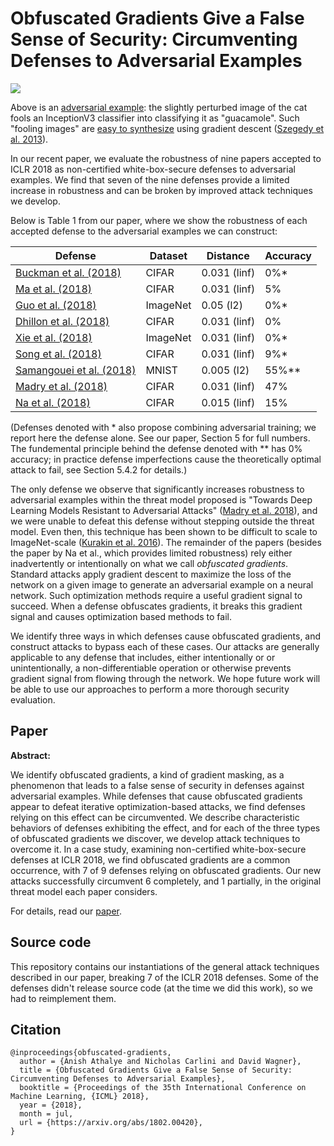 # Obfuscated Gradients Give a False Sense of Security: Circumventing Defenses to Adversarial Examples

![](example.png)

Above is an [adversarial example](https://blog.openai.com/adversarial-example-research/): the slightly perturbed image of the cat fools an InceptionV3 classifier into classifying it as "guacamole". Such "fooling images" are [easy to synthesize](http://www.anishathalye.com/2017/07/25/synthesizing-adversarial-examples/) using gradient descent ([Szegedy et al. 2013](https://arxiv.org/abs/1312.6199)).

In our recent paper, we evaluate the robustness of nine papers accepted to ICLR 2018 as non-certified white-box-secure defenses to adversarial examples. We find that seven of the nine defenses provide a limited increase in robustness and can be broken by improved attack techniques we develop.

Below is Table 1 from our paper, where we show the robustness of each accepted defense to the adversarial examples we can construct:

| Defense | Dataset | Distance | Accuracy |
|---|---|---|---|
| [Buckman et al. (2018)](https://openreview.net/forum?id=S18Su--CW) | CIFAR | 0.031 (linf) | 0%* |
| [Ma et al. (2018)](https://arxiv.org/abs/1801.02613) | CIFAR | 0.031 (linf) | 5% |
| [Guo et al. (2018)](https://arxiv.org/abs/1711.00117) | ImageNet | 0.05 (l2) | 0%* |
| [Dhillon et al. (2018)](https://arxiv.org/abs/1803.01442) | CIFAR | 0.031 (linf) | 0% |
| [Xie et al. (2018)](https://arxiv.org/abs/1711.01991) | ImageNet | 0.031 (linf) | 0%* |
| [Song et al. (2018)](https://arxiv.org/abs/1710.10766) | CIFAR | 0.031 (linf) | 9%* |
| [Samangouei et al. (2018)](https://arxiv.org/abs/1805.06605) | MNIST | 0.005 (l2) | 55%** |
| [Madry et al. (2018)](https://arxiv.org/abs/1706.06083) | CIFAR | 0.031 (linf) | 47% |
| [Na et al. (2018)](https://arxiv.org/abs/1708.02582) | CIFAR | 0.015 (linf) | 15% |

(Defenses denoted with * also propose combining adversarial training; we report here the defense alone. See our paper, Section 5 for full numbers. The fundemental principle behind the defense denoted with ** has 0% accuracy; in practice defense imperfections cause the theoretically optimal attack to fail, see Section 5.4.2 for details.)

The only defense we observe that significantly increases robustness to adversarial examples within the threat model proposed is "Towards Deep Learning Models Resistant to Adversarial Attacks" ([Madry et al. 2018](https://arxiv.org/abs/1706.06083)), and we were unable to defeat this defense without stepping outside the threat model. Even then, this technique has been shown to be difficult to scale to ImageNet-scale ([Kurakin et al. 2016](https://arxiv.org/abs/1611.01236)). The remainder of the papers (besides the paper by Na et al., which provides limited robustness) rely either inadvertently or intentionally on what we call *obfuscated gradients*. Standard attacks apply gradient descent to maximize the loss of the network on a given image to generate an adversarial example on a neural network. Such optimization methods require a useful gradient signal to succeed. When a defense obfuscates gradients, it breaks this gradient signal and causes optimization based methods to fail.

We identify three ways in which defenses cause obfuscated gradients, and construct attacks to bypass each of these cases. Our attacks are generally applicable to any defense that includes, either intentionally or or unintentionally, a non-differentiable operation or otherwise prevents gradient signal from flowing through the network. We hope future work will be able to use our approaches to perform a more thorough security evaluation.

## Paper

**Abstract:**

We identify obfuscated gradients, a kind of gradient masking, as a phenomenon that leads to a false sense of security in defenses against adversarial examples. While defenses that cause obfuscated gradients appear to defeat iterative optimization-based attacks, we find defenses relying on this effect can be circumvented. We describe characteristic behaviors of defenses exhibiting the effect, and for each of the three types of obfuscated gradients we discover, we develop attack techniques to overcome it. In a case study, examining non-certified white-box-secure defenses at ICLR 2018, we find obfuscated gradients are a common occurrence, with 7 of 9 defenses relying on obfuscated gradients. Our new attacks successfully circumvent 6 completely, and 1 partially, in the original threat model each paper considers.

For details, read our [paper](https://arxiv.org/abs/1802.00420).

## Source code

This repository contains our instantiations of the general attack techniques
described in our paper, breaking 7 of the ICLR 2018 defenses. Some of the
defenses didn't release source code (at the time we did this work), so we had
to reimplement them.

## Citation

```
@inproceedings{obfuscated-gradients,
  author = {Anish Athalye and Nicholas Carlini and David Wagner},
  title = {Obfuscated Gradients Give a False Sense of Security: Circumventing Defenses to Adversarial Examples},
  booktitle = {Proceedings of the 35th International Conference on Machine Learning, {ICML} 2018},
  year = {2018},
  month = jul,
  url = {https://arxiv.org/abs/1802.00420},
}
```

